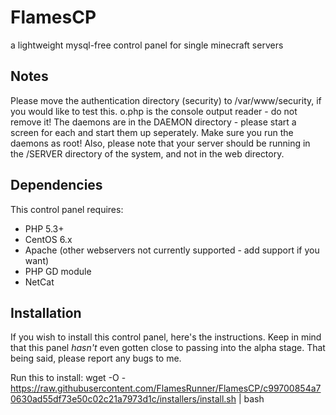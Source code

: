 # FlamesCP
a lightweight mysql-free control panel for single minecraft servers

## Notes
Please move the authentication directory (security) to 
/var/www/security, if you would like to test this. o.php is the console output reader - do not remove it! 
The daemons are in the DAEMON directory - please start a screen for each and start them up seperately. 
Make sure you run the daemons as root!
Also, please note that your server should be running in the /SERVER directory of the system, and not in the web directory.

## Dependencies
This control panel requires: 
- PHP 5.3+ 
- CentOS 6.x 
- Apache (other webservers not currently supported - add support if you want) 
- PHP GD module 
- NetCat

## Installation
If you wish to install this control panel, here's the instructions.
Keep in mind that this panel *hasn't* even gotten close to passing into the alpha stage.
That being said, please report any bugs to me.

Run this to install:
wget -O - https://raw.githubusercontent.com/FlamesRunner/FlamesCP/c99700854a70630ad55df73e50c02c21a7973d1c/installers/install.sh | bash


